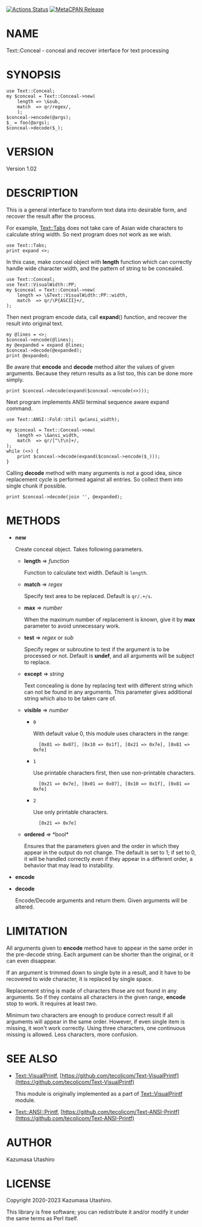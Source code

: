 [![Actions Status](https://github.com/tecolicom/Text-Conceal/workflows/test/badge.svg)](https://github.com/tecolicom/Text-Conceal/actions) [![MetaCPAN Release](https://badge.fury.io/pl/Text-Conceal.svg)](https://metacpan.org/release/Text-Conceal)
# NAME

Text::Conceal - conceal and recover interface for text processing

# SYNOPSIS

    use Text::Conceal;
    my $conceal = Text::Conceal->new(
        length => \&sub,
        match  => qr/regex/,
        );
    $conceal->encode(@args);
    $_ = foo(@args);
    $conceal->decode($_);

# VERSION

Version 1.02

# DESCRIPTION

This is a general interface to transform text data into desirable
form, and recover the result after the process.

For example, [Text::Tabs](https://metacpan.org/pod/Text%3A%3ATabs) does not take care of Asian wide characters
to calculate string width.  So next program does not work as we wish.

    use Text::Tabs;
    print expand <>;

In this case, make conceal object with **length** function which can
correctly handle wide character width, and the pattern of string to be
concealed.

    use Text::Conceal;
    use Text::VisualWidth::PP;
    my $conceal = Text::Conceal->new(
        length => \&Text::VisualWidth::PP::width,
        match  => qr/\P{ASCII}+/,
    );

Then next program encode data, call **expand**() function, and recover
the result into original text.

    my @lines = <>;
    $conceal->encode(@lines);
    my @expanded = expand @lines;
    $conceal->decode(@expanded);
    print @expanded;

Be aware that **encode** and **decode** method alter the values of given
arguments.  Because they return results as a list too, this can be
done more simply.

    print $conceal->decode(expand($conceal->encode(<>)));

Next program implements ANSI terminal sequence aware expand command.

    use Text::ANSI::Fold::Util qw(ansi_width);

    my $conceal = Text::Conceal->new(
        length => \&ansi_width,
        match  => qr/[^\t\n]+/,
    );
    while (<>) {
        print $conceal->decode(expand($conceal->encode($_)));
    }

Calling **decode** method with many arguments is not a good idea, since
replacement cycle is performed against all entries.  So collect them
into single chunk if possible.

    print $conceal->decode(join '', @expanded);

# METHODS

- **new**

    Create conceal object.  Takes following parameters.

    - **length** => _function_

        Function to calculate text width.  Default is `length`.

    - **match** => _regex_

        Specify text area to be replaced.  Default is `qr/.+/s`.

    - **max** => _number_

        When the maximum number of replacement is known, give it by **max**
        parameter to avoid unnecessary work.

    - **test** => _regex_ or _sub_

        Specify regex or subroutine to test if the argument is to be processed
        or not.  Default is **undef**, and all arguments will be subject to
        replace.

    - **except** => _string_

        Text concealing is done by replacing text with different string which
        can not be found in any arguments.  This parameter gives additional
        string which also to be taken care of.

    - **visible** => _number_
        - `0`

            With default value 0, this module uses characters in the range:

                [0x01 => 0x07], [0x10 => 0x1f], [0x21 => 0x7e], [0x81 => 0xfe]

        - `1`

            Use printable characters first, then use non-printable characters.

                [0x21 => 0x7e], [0x01 => 0x07], [0x10 => 0x1f], [0x81 => 0xfe]

        - `2`

            Use only printable characters.

                [0x21 => 0x7e]
    - **ordered** => \*bool\*

        Ensures that the parameters given and the order in which they appear in 
        the output do not change. The default is set to 1; if set to 0, it will 
        be handled correctly even if they appear in a different order, a 
        behavior that may lead to instability.

- **encode**
- **decode**

    Encode/Decode arguments and return them.  Given arguments will be
    altered.

# LIMITATION

All arguments given to **encode** method have to appear in the same
order in the pre-decode string.  Each argument can be shorter than the
original, or it can even disappear.

If an argument is trimmed down to single byte in a result, and it have
to be recovered to wide character, it is replaced by single space.

Replacement string is made of characters those are not found in any
arguments.  So if they contains all characters in the given range,
**encode** stop to work.  It requires at least two.

Minimum two characters are enough to produce correct result if all
arguments will appear in the same order.  However, if even single item
is missing, it won't work correctly.  Using three characters, one
continuous missing is allowed.  Less characters, more confusion.

# SEE ALSO

- [Text::VisualPrintf](https://metacpan.org/pod/Text%3A%3AVisualPrintf), [https://github.com/tecolicom/Text-VisualPrintf](https://github.com/tecolicom/Text-VisualPrintf)

    This module is originally implemented as a part of
    [Text::VisualPrintf](https://metacpan.org/pod/Text%3A%3AVisualPrintf) module.

- [Text::ANSI::Printf](https://metacpan.org/pod/Text%3A%3AANSI%3A%3APrintf), [https://github.com/tecolicom/Text-ANSI-Printf](https://github.com/tecolicom/Text-ANSI-Printf)

# AUTHOR

Kazumasa Utashiro

# LICENSE

Copyright 2020-2023 Kazumasa Utashiro.

This library is free software; you can redistribute it and/or modify
it under the same terms as Perl itself.
